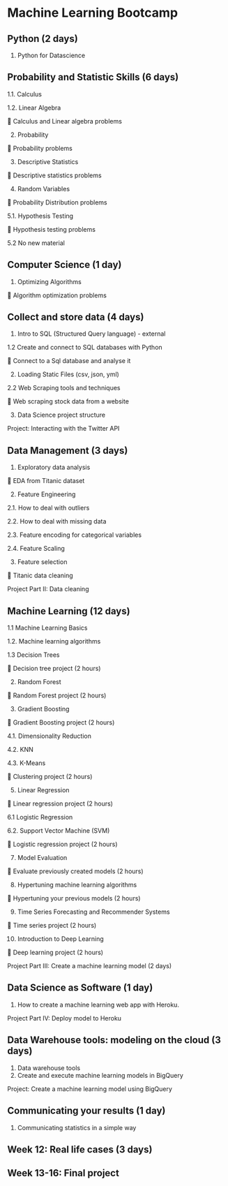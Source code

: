 # Machine Learning Bootcamp

## Python (2 days)

1. Python for Datascience

## Probability and Statistic Skills (6 days)

1.1. Calculus

1.2. Linear Algebra 

📝 Calculus and Linear algebra problems

2. Probability

📝 Probability problems 

3. Descriptive Statistics

📝 Descriptive statistics problems

4. Random Variables

📝 Probability Distribution problems

5.1. Hypothesis Testing

📝 Hypothesis testing problems

5.2 No new material


## Computer Science (1 day)

1. Optimizing Algorithms

📝 Algorithm optimization problems


## Collect and store data (4 days)

1. Intro to SQL (Structured Query language) - external

1.2 Create and connect to SQL databases with Python

📝 Connect to a Sql database and analyse it

2. Loading Static Files (csv, json, yml)

2.2  Web Scraping tools and techniques

📝 Web scraping stock data from a website

3. Data Science project structure
  
Project: Interacting with the Twitter API

## Data Management (3 days)

1. Exploratory data analysis

📝 EDA from Titanic dataset

2. Feature Engineering

2.1. How to deal with outliers

2.2. How to deal with missing data

2.3. Feature encoding for categorical variables

2.4. Feature Scaling

3. Feature selection

📝 Titanic data cleaning

Project Part II: Data cleaning

## Machine Learning (12 days)

1.1 Machine Learning Basics

1.2. Machine learning algorithms

1.3 Decision Trees

📝 Decision tree project (2 hours)

2. Random Forest

📝 Random Forest project (2 hours)

3. Gradient Boosting

📝 Gradient Boosting project (2 hours)

4.1. Dimensionality Reduction

4.2. KNN

4.3. K-Means

📝 Clustering project (2 hours)

5. Linear Regression

📝 Linear regression project (2 hours)

6.1 Logistic Regression

6.2. Support Vector Machine (SVM)

📝 Logistic regression project (2 hours)

7. Model Evaluation

📝 Evaluate previously created models (2 hours)

8. Hypertuning machine learning algorithms

📝 Hypertuning your previous models (2 hours)

9. Time Series Forecasting and Recommender Systems

📝 Time series project (2 hours)

10. Introduction to Deep Learning

📝 Deep learning project (2 hours)

Project Part III: Create a machine learning model (2 days)

## Data Science as Software (1 day)

1. How to create a machine learning web app with Heroku.

Project Part IV: Deploy model to Heroku 

## Data Warehouse tools: modeling on the cloud (3 days)

1. Data warehouse tools
2. Create and execute machine learning models in BigQuery 

Project: Create a machine learning model using BigQuery

## Communicating your results (1 day)

1. Communicating statistics in a simple way

## Week 12: Real life cases (3 days)

## Week 13-16: Final project
